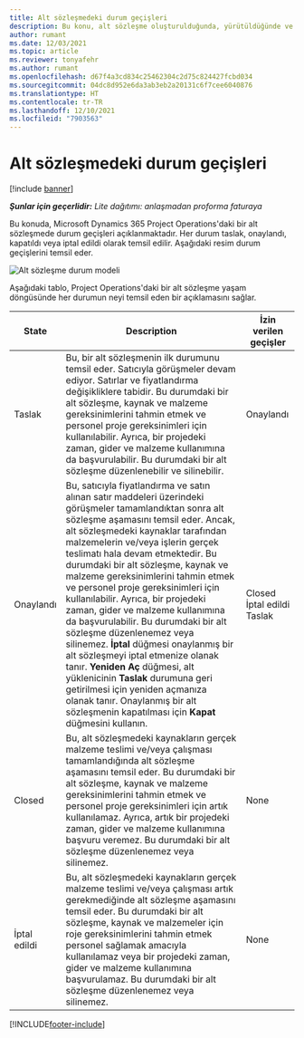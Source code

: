 ```yaml
---
title: Alt sözleşmedeki durum geçişleri
description: Bu konu, alt sözleşme oluşturulduğunda, yürütüldüğünde ve kapatıldığında Microsoft Dynamics 365 Project Operations'daki alt sözleşme durum geçişlerini açıklar.
author: rumant
ms.date: 12/03/2021
ms.topic: article
ms.reviewer: tonyafehr
ms.author: rumant
ms.openlocfilehash: d67f4a3cd834c25462304c2d75c824427fcbd034
ms.sourcegitcommit: 04dc8d952e6da3ab3eb2a20131c6f7cee6040876
ms.translationtype: HT
ms.contentlocale: tr-TR
ms.lasthandoff: 12/10/2021
ms.locfileid: "7903563"
---
```

# <a name="state-transitions-on-a-subcontract"></a>Alt sözleşmedeki durum geçişleri 

[!include [banner](../../includes/dataverse-preview.md)]

_**Şunlar için geçerlidir:** Lite dağıtımı: anlaşmadan proforma faturaya_

Bu konuda, Microsoft Dynamics 365 Project Operations'daki bir alt sözleşmede durum geçişleri açıklanmaktadır. Her durum taslak, onaylandı, kapatıldı veya iptal edildi olarak temsil edilir. Aşağıdaki resim durum geçişlerini temsil eder.

![Alt sözleşme durum modeli](../media/SubconStates.png)  

Aşağıdaki tablo, Project Operations'daki bir alt sözleşme yaşam döngüsünde her durumun neyi temsil eden bir açıklamasını sağlar.

| State | Description | İzin verilen geçişler |
| --- | --- | --- |
| Taslak | Bu, bir alt sözleşmenin ilk durumunu temsil eder. Satıcıyla görüşmeler devam ediyor. Satırlar ve fiyatlandırma değişikliklere tabidir. Bu durumdaki bir alt sözleşme, kaynak ve malzeme gereksinimlerini tahmin etmek ve personel proje gereksinimleri için kullanılabilir. Ayrıca, bir projedeki zaman, gider ve malzeme kullanımına da başvurulabilir. Bu durumdaki bir alt sözleşme düzenlenebilir ve silinebilir. | Onaylandı |
| Onaylandı | Bu, satıcıyla fiyatlandırma ve satın alınan satır maddeleri üzerindeki görüşmeler tamamlandıktan sonra alt sözleşme aşamasını temsil eder. Ancak, alt sözleşmedeki kaynaklar tarafından malzemelerin ve/veya işlerin gerçek teslimatı hala devam etmektedir. Bu durumdaki bir alt sözleşme, kaynak ve malzeme gereksinimlerini tahmin etmek ve personel proje gereksinimleri için kullanılabilir. Ayrıca, bir projedeki zaman, gider ve malzeme kullanımına da başvurulabilir. Bu durumdaki bir alt sözleşme düzenlenemez veya silinemez.  **İptal** düğmesi onaylanmış bir alt sözleşmeyi iptal etmenize olanak tanır. **Yeniden Aç** düğmesi, alt yüklenicinin **Taslak** durumuna geri getirilmesi için yeniden açmanıza olanak tanır. Onaylanmış bir alt sözleşmenin kapatılması için **Kapat** düğmesini kullanın. | Closed <br> İptal edildi <br> Taslak |
| Closed | Bu, alt sözleşmedeki kaynakların gerçek malzeme teslimi ve/veya çalışması tamamlandığında alt sözleşme aşamasını temsil eder. Bu durumdaki bir alt sözleşme, kaynak ve malzeme gereksinimlerini tahmin etmek ve personel proje gereksinimleri için artık kullanılamaz. Ayrıca, artık bir projedeki zaman, gider ve malzeme kullanımına başvuru veremez. Bu durumdaki bir alt sözleşme düzenlenemez veya silinemez. | None |
| İptal edildi | Bu, alt sözleşmedeki kaynakların gerçek malzeme teslimi ve/veya çalışması artık gerekmediğinde alt sözleşme aşamasını temsil eder. Bu durumdaki bir alt sözleşme, kaynak ve malzemeler için roje gereksinimlerini tahmin etmek personel sağlamak amacıyla kullanılamaz veya bir projedeki zaman, gider ve malzeme kullanımına başvurulamaz. Bu durumdaki bir alt sözleşme düzenlenemez veya silinemez. | None |


[!INCLUDE[footer-include](../../includes/footer-banner.md)]
